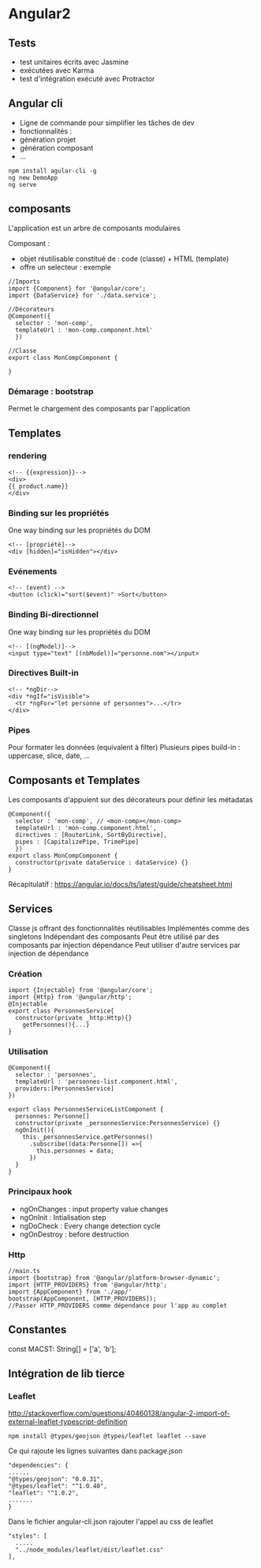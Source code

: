 # Angular2

## Tests
 * test unitaires écrits avec Jasmine
 * exécutées avec Karma
 * test d'intégration exécuté avec Protractor


## Angular cli
 * Ligne de commande pour simplifier les tâches de dev
 * fonctionnalités :
  * génération projet
  * génération composant
  * ...

```
npm install agular-cli -g
ng new DemoApp
ng serve
```

## composants
L'application est un arbre de composants modulaires

Composant :
 * objet réutilisable constitué de : code (classe) + HTML (template)
 * offre un selecteur : exemple <mon-comp></mon-comp>

```
//Imports
import {Component} for '@angular/core';
import {DataService} for './data.service';

//Décorateurs
@Component({
  selector : 'mon-comp',
  templateUrl : 'mon-comp.component.html'
  })

//Classe
export class MonCompComponent {

}

```  

### Démarage : bootstrap
Permet le chargement des composants par l'application

## Templates
### rendering
```
<!-- {{expression}}-->
<div>
{{ product.name}}
</div>
```
### Binding sur les propriétés
One way binding sur les propriétés du DOM
```
<!-- [propriété]-->
<div [hidden]="isHidden"></div>
```
### Evénements
```
<!-- (event) -->
<button (click)="sort($event)" >Sort</button>
```

### Binding Bi-directionnel
One way binding sur les propriétés du DOM
```
<!-- [(ngModel)]-->
<input type="text" [(nbModel)]="personne.nom"></input>
```

### Directives Built-in
```
<!-- *ngDir-->
<div *ngIf="isVisible">
  <tr *ngFor="let personne of personnes">...</tr>
</div>
```

### Pipes
Pour formater les données (equivalent à filter)
Plusieurs pipes build-in : uppercase, slice, date, ...


## Composants et Templates
Les composants d'appuient sur des décorateurs pour définir les métadatas
```
@Component({
  selector : 'mon-comp', // <mon-comp></mon-comp>
  templateUrl : 'mon-comp.component.html',
  directives : [RouterLink, SortByDirective],
  pipes : [CapitalizePipe, TrimePipe]
  })
export class MonCompComponent {
  constructor(private dataService : dataService) {}
}
```
Récapitulatif :
https://angular.io/docs/ts/latest/guide/cheatsheet.html

## Services
Classe js offrant des fonctionnalités réutilisables
Implémentés comme des singletons
Indépendant des composants
Peut être utilisé par des composants par injection dépendance
Peut utiliser d'autre services par injection de dépendance
### Création
```
import {Injectable} from '@angular/core';
import {Http} from '@angular/http';
@Injectable
export class PersonnesService{
  constructor(private _http:Http){}
    getPersonnes(){...}
}
```
### Utilisation
```
@Component({
  selector : 'personnes',
  templateUrl : 'personnes-list.component.html',
  providers:[PersonnesService]
})

export class PersonnesServiceListComponent {
  personnes: Personne[]
  constructor(private _personnesService:PersonnesService) {}
  ngOnInit(){
    this._personnesService.getPersonnes()
      .subscribe((data:Personne[]) =>{
        this.personnes = data;
      })
  }
}
```
### Principaux hook
 * ngOnChanges : input property value changes
 * ngOnInit : Intialisation step
 * ngDoCheck : Every change detection cycle
 * ngOnDestroy : before destruction


### Http
```
//main.ts
import {bootstrap} from '@angular/platform-browser-dynamic';
import {HTTP_PROVIDERS} from '@angular/http';
import {AppComponent} from './app/'
bootstrap(AppComponent, [HTTP_PROVIDERS]);
//Passer HTTP_PROVIDERS comme dépendance pour l'app au complet

```

## Constantes
const MACST: String[] = ['a', 'b'];

## Intégration de lib tierce
### Leaflet
http://stackoverflow.com/questions/40460138/angular-2-import-of-external-leaflet-typescript-definition

```
npm install @types/geojson @types/leaflet leaflet --save
```
Ce qui rajoute les lignes suivantes dans package.json
```
"dependencies": {
......
"@types/geojson": "0.0.31",
"@types/leaflet": "^1.0.40",
"leaflet": "^1.0.2",
.......
}
```

Dans le fichier angular-cli.json rajouter l'appel au css de leaflet
```
"styles": [
  .....
  "../node_modules/leaflet/dist/leaflet.css"
],
```
